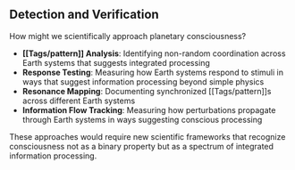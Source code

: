 ## Detection and Verification

How might we scientifically approach planetary consciousness?

- **[[Tags/pattern]] Analysis**: Identifying non-random coordination across Earth systems that suggests integrated processing
- **Response Testing**: Measuring how Earth systems respond to stimuli in ways that suggest information processing beyond simple physics
- **Resonance Mapping**: Documenting synchronized [[Tags/pattern]]s across different Earth systems
- **Information Flow Tracking**: Measuring how perturbations propagate through Earth systems in ways suggesting conscious processing

These approaches would require new scientific frameworks that recognize consciousness not as a binary property but as a spectrum of integrated information processing.